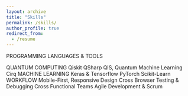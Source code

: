 ```yaml
---
layout: archive
title: "Skills"
permalink: /skills/
author_profile: true
redirect_from:
  - /resume
---
```


PROGRAMMING LANGUAGES & TOOLS
     
QUANTUM COMPUTING
Qiskit
QSharp
QIS, Quantum Machine Learning
Cirq
MACHINE LEARNING
Keras & Tensorflow
PyTorch
Scikit-Learn
WORKFLOW
Mobile-First, Responsive Design
Cross Browser Testing & Debugging
Cross Functional Teams
Agile Development & Scrum